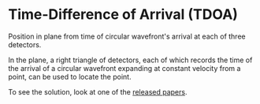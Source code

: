 
# Time-Difference of Arrival (TDOA)

Position in plane from time of circular wavefront's arrival at each of three
detectors.

In the plane, a right triangle of detectors, each of which records the time of
the arrival of a circular wavefront expanding at constant velocity from a
point, can be used to locate the point.

To see the solution, look at one of the [released
papers](https://github.com/tevaughan/tdoa/releases).

